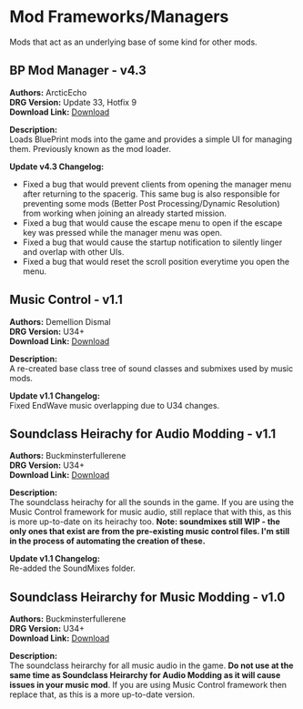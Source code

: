 # Mod Frameworks/Managers
Mods that act as an underlying base of some kind for other mods.

<!-- mod list -->

## BP Mod Manager - v4.3
**Authors:** ArcticEcho  
**DRG Version:** Update 33, Hotfix 9  
**Download Link:** [Download](https://github.com/ArcticEcho/DRG-Mods/raw/440b16704a5e2e627bb93009c9afc73e29841bad/Framework/BP%20Mod%20Manager%20-%20V4.3%20_P.pak)  

**Description:**  
Loads BluePrint mods into the game and provides a simple UI for managing them. Previously known as the mod loader.

**Update v4.3 Changelog:**  
- Fixed a bug that would prevent clients from opening the manager menu after returning to the spacerig. This same bug is also responsible for preventing some mods (Better Post Processing/Dynamic Resolution) from working when joining an already started mission.  
 - Fixed a bug that would cause the escape menu to open if the escape key was pressed while the manager menu was open.  
 - Fixed a bug that would cause the startup notification to silently linger and overlap with other UIs.  
 - Fixed a bug that would reset the scroll position everytime you open the menu.

## Music Control - v1.1
**Authors:** Demellion Dismal  
**DRG Version:** U34+  
**Download Link:** [Download](https://github.com/ArcticEcho/DRG-Mods/raw/9f8b234d7a2b796bbec62bcdad1ac384f2241010/Framework/Music%20Control%20-%20V1.1.zip)  

**Description:**  
A re-created base class tree of sound classes and submixes used by music mods.

**Update v1.1 Changelog:**  
Fixed EndWave music overlapping due to U34 changes.

## Soundclass Heirachy for Audio Modding - v1.1
**Authors:** Buckminsterfullerene  
**DRG Version:** U34+  
**Download Link:** [Download](https://github.com/ArcticEcho/DRG-Mods/raw/c2353f2a600a58360c0ccf8f36cf92dc166ae3e9/Framework/Soundclass%20Heirachy%20For%20Audio%20Modding%20-%20V1.1.zip)  

**Description:**  
The soundclass heirachy for all the sounds in the game. If you are using the Music Control framework for music audio, still replace that with this, as this is more up-to-date on its heirachy too. **Note: soundmixes still WIP - the only ones that exist are from the pre-existing music control files. I'm still in the process of automating the creation of these.**

**Update v1.1 Changelog:**  
Re-added the SoundMixes folder.

## Soundclass Heirarchy for Music Modding - v1.0
**Authors:** Buckminsterfullerene  
**DRG Version:** U34+  
**Download Link:** [Download](https://github.com/ArcticEcho/DRG-Mods/raw/71c6e882ddad8f05bf5b3da2124a808b31985969/Framework/Soundclass%20Heirarchy%20For%20Music%20Modding%20-%20V1.0.zip)  

**Description:**  
The soundclass heirarchy for all music audio in the game. **Do not use at the same time as Soundclass Heirarchy for Audio Modding as it will cause issues in your music mod**. If you are using Music Control framework then replace that, as this is a more up-to-date version.